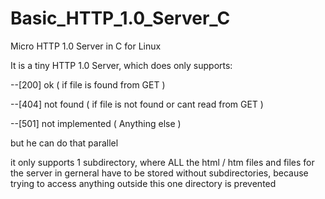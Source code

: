 # Basic_HTTP_1.0_Server_C
Micro HTTP 1.0 Server in C for Linux

It is a tiny HTTP 1.0 Server, which does only supports:	
								
--[200] ok ( if file is found from GET  )	
																													
--[404] not found ( if file is not found or cant read from GET )

--[501] not implemented ( Anything else )

but he can do that parallel

it only supports 1 subdirectory, where ALL the html / htm 
files and files for the server in gerneral have to be stored
without subdirectories, because trying to access anything outside
this one directory is prevented
